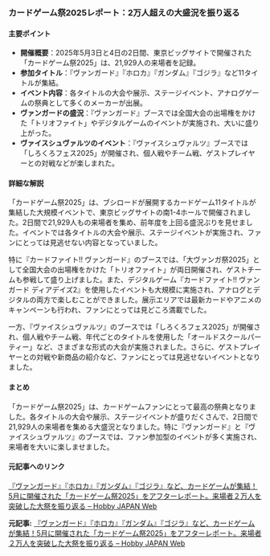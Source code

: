 ### カードゲーム祭2025レポート：2万人超えの大盛況を振り返る

#### 主要ポイント
- **開催概要**：2025年5月3日と4日の2日間、東京ビッグサイトで開催された「カードゲーム祭2025」は、21,929人の来場者を記録。
- **参加タイトル**：『ヴァンガード』『ホロカ』『ガンダム』『ゴジラ』など11タイトルが集結。
- **イベント内容**：各タイトルの大会や展示、ステージイベント、アナログゲームの祭典として多くのメーカーが出展。
- **ヴァンガードの盛況**：『ヴァンガード』ブースでは全国大会の出場権をかけた「トリオファイト」やデジタルゲームのイベントが実施され、大いに盛り上がった。
- **ヴァイスシュヴァルツのイベント**：『ヴァイスシュヴァルツ』ブースでは「しろくろフェス2025」が開催され、個人戦やチーム戦、ゲストプレイヤーとの対戦などが楽しまれた。

#### 詳細な解説

「カードゲーム祭2025」は、ブシロードが展開するカードゲーム11タイトルが集結した大規模イベントで、東京ビッグサイトの南1-4ホールで開催されました。2日間で21,929人もの来場者を集め、前年度を上回る盛況ぶりを見せました。イベントでは各タイトルの大会や展示、ステージイベントが実施され、ファンにとっては見逃せない内容となっていました。

特に『カードファイト!! ヴァンガード』のブースでは、「大ヴァンガ祭2025」として全国大会の出場権をかけた「トリオファイト」が両日開催され、ゲストチームも参戦して盛り上げました。また、デジタルゲーム『カードファイト!! ヴァンガード ディアデイズ2』を使用したイベントも大規模に実施され、アナログとデジタルの両方で楽しむことができました。展示エリアでは最新カードやアニメのキャンペーンも行われ、ファンにとっては見どころ満載でした。

一方、『ヴァイスシュヴァルツ』のブースでは「しろくろフェス2025」が開催され、個人戦やチーム戦、年代ごとのタイトルを使用した「オールドスクールパーティー」など、さまざまな形式の大会が実施されました。さらに、ゲストプレイヤーとの対戦や新商品の紹介など、ファンにとっては見逃せないイベントとなりました。

#### まとめ

「カードゲーム祭2025」は、カードゲームファンにとって最高の祭典となりました。各タイトルの大会や展示、ステージイベントが盛りだくさんで、2日間で21,929人の来場者を集める大盛況となりました。特に『ヴァンガード』と『ヴァイスシュヴァルツ』のブースでは、ファン参加型のイベントが多く実施され、来場者を大いに楽しませました。

#### 元記事へのリンク
[『ヴァンガード』『ホロカ』『ガンダム』『ゴジラ』など、カードゲームが集結！5月に開催された「カードゲーム祭2025」をアフターレポート。来場者２万人を突破した大祭を振り返る – Hobby JAPAN Web](https://hobbyjapan.co.jp/webshop/contents/cardgame_festival_2025_report/)

**元記事:** [『ヴァンガード』『ホロカ』『ガンダム』『ゴジラ』など、カードゲームが集結！5月に開催された「カードゲーム祭2025」をアフターレポート。来場者２万人を突破した大祭を振り返る – Hobby JAPAN Web](https://hjweb.jp/article/2118319/)